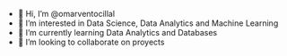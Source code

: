 - 👋 Hi, I’m @omarventocillal
- 👀 I’m interested in Data Science, Data Analytics and Machine Learning
- 🌱 I’m currently learning Data Analytics and Databases
- 💞️ I’m looking to collaborate on proyects

